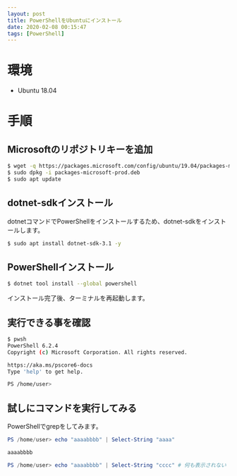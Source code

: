 ```yaml
---
layout: post
title: PowerShellをUbuntuにインストール
date: 2020-02-08 00:15:47
tags: [PowerShell]
---
```


# 環境

- Ubuntu 18.04

# 手順

## Microsoftのリポジトリキーを追加

```bash
$ wget -q https://packages.microsoft.com/config/ubuntu/19.04/packages-microsoft-prod.deb
$ sudo dpkg -i packages-microsoft-prod.deb
$ sudo apt update
```

## dotnet-sdkインストール

dotnetコマンドでPowerShellをインストールするため、dotnet-sdkをインストールします。

```bash
$ sudo apt install dotnet-sdk-3.1 -y
```

## PowerShellインストール

```bash
$ dotnet tool install --global powershell
```

インストール完了後、ターミナルを再起動します。

## 実行できる事を確認

```bash
$ pwsh
PowerShell 6.2.4
Copyright (c) Microsoft Corporation. All rights reserved.

https://aka.ms/pscore6-docs
Type 'help' to get help.

PS /home/user>
```

## 試しにコマンドを実行してみる

PowerShellでgrepをしてみます。

```powershell
PS /home/user> echo "aaaabbbb" | Select-String "aaaa"

aaaabbbb

PS /home/user> echo "aaaabbbb" | Select-String "cccc" # 何も表示されない
```
